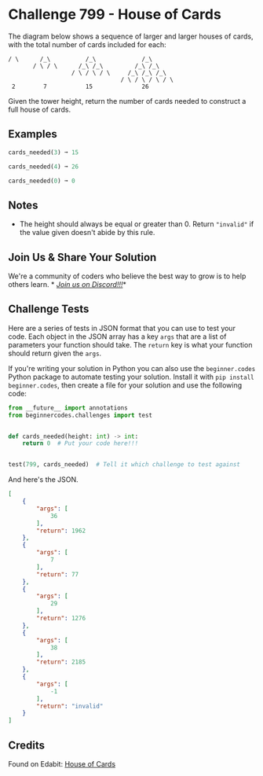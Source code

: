 # Challenge 799 - House of Cards

The diagram below shows a sequence of larger and larger houses of cards, with the total number of cards included for each:
```
/ \      /_\          /_\             /_\
       / \ / \      /_\ /_\         /_\ /_\
                  / \ / \ / \     /_\ /_\ /_\
                                / \ / \ / \ / \
 2        7           15              26
```

Given the tower height, return the number of cards needed to construct a full house of cards.

## Examples
```python
cards_needed(3) ➞ 15

cards_needed(4) ➞ 26

cards_needed(0) ➞ 0
```
## Notes

- The height should always be equal or greater than 0. Return `"invalid"` if the value given doesn't abide by this rule.

## Join Us & Share Your Solution

We're a community of coders who believe the best way to grow is to help others learn. *
*[Join us on Discord!!!](https://discord.gg/sfHykntuGy)**

## Challenge Tests

Here are a series of tests in JSON format that you can use to test your code. Each object in the JSON array has a
key `args` that are a list of parameters your function should take. The `return` key is what your function should return
given the `args`.

If you're writing your solution in Python you can also use the `beginner.codes` Python package to automate testing your
solution. Install it with `pip install beginner.codes`, then create a file for your solution and use the following code:

```python
from __future__ import annotations
from beginnercodes.challenges import test


def cards_needed(height: int) -> int:
    return 0  # Put your code here!!!


test(799, cards_needed)  # Tell it which challenge to test against
```

And here's the JSON.

```json
[
    {
        "args": [
            36
        ],
        "return": 1962
    },
    {
        "args": [
            7
        ],
        "return": 77
    },
    {
        "args": [
            29
        ],
        "return": 1276
    },
    {
        "args": [
            38
        ],
        "return": 2185
    },
    {
        "args": [
            -1
        ],
        "return": "invalid"
    }
]
```

## Credits

Found on Edabit: [House of Cards](https://edabit.com/challenge/kPDSPe9cHwbE2jANs)
